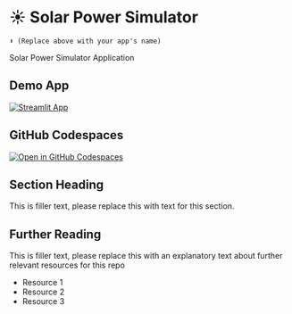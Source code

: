 # ☀️ Solar Power Simulator
```
⬆️ (Replace above with your app's name)
```

Solar Power Simulator Application

## Demo App

[![Streamlit App](https://static.streamlit.io/badges/streamlit_badge_black_white.svg)](https://projectsyntheticdatageneration.streamlit.app/)

## GitHub Codespaces

[![Open in GitHub Codespaces](https://github.com/codespaces/badge.svg)](https://codespaces.new/streamlit/app-starter-kit?quickstart=1)

## Section Heading

This is filler text, please replace this with text for this section.

## Further Reading

This is filler text, please replace this with an explanatory text about further relevant resources for this repo
- Resource 1
- Resource 2
- Resource 3
